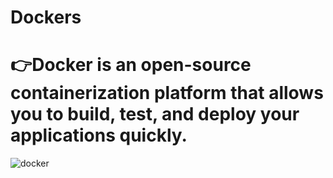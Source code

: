 # Dockers
# 👉Docker is an open-source containerization platform that allows you to build, test, and deploy your applications quickly.
![docker](https://github.com/user-attachments/assets/ec989f7f-b60f-45bf-a48f-362ee151e6b5)
